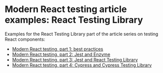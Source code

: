 # Modern React testing article examples: React Testing Library

Examples for the React Testing Library part of the article series on testing React components:

- [Modern React testing, part 1: best practices](https://blog.sapegin.me/all/react-testing-1-best-practices/)
- [Modern React testing, part 2: Jest and Enzyme](https://blog.sapegin.me/all/react-testing-2-jest-and-enzyme/)
- [Modern React testing, part 3: Jest and React Testing Library](https://blog.sapegin.me/all/react-testing-3-jest-and-react-testing-library/)
- [Modern React testing, part 4: Cypress and Cypress Testing Library](https://blog.sapegin.me/all/react-testing-4-cypress/)
